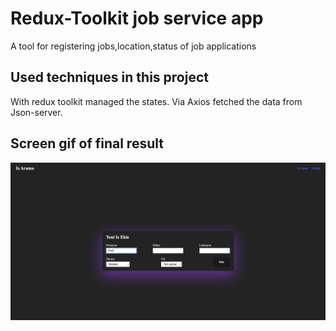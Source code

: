 <h1>Redux-Toolkit job service app</h1>

A tool for registering jobs,location,status of job applications

<h2>Used techniques in this project</h2>

With redux toolkit managed the states. Via Axios fetched the data from Json-server.    

<h2> Screen gif of final result</h2>

![](screen.gif)